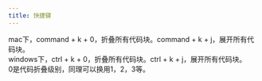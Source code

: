 ```yaml
---
title: 快捷键
---
```

mac下，command + k + 0，折叠所有代码块。command + k + j，展开所有代码块。    
windows下，ctrl + k + 0，折叠所有代码块。ctrl + k + j，展开所有代码块。    
0是代码折叠级别，同理可以换用1，2，3等。
